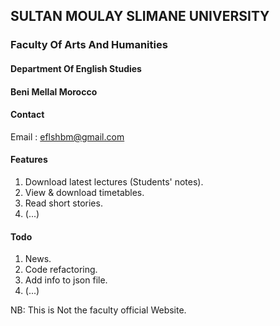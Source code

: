 ## SULTAN MOULAY SLIMANE UNIVERSITY
### Faculty Of Arts And Humanities
#### Department Of English Studies
#### Beni Mellal Morocco

#### Contact
Email : [eflshbm@gmail.com](eflshbm@gmail.com)
#### Features 
1. Download latest lectures (Students' notes).
2. View & download timetables.
3. Read short stories.
4. (...)

#### Todo
1. News.
2. Code refactoring.
3. Add info to json file.
4. (...)

NB: This is Not the faculty official Website.
